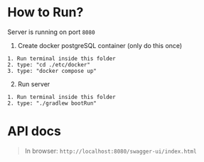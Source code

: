 # How to Run?
Server is running on port `8080`  

1. Create docker postgreSQL container (only do this once)
```
1. Run terminal inside this folder
2. type: "cd ./etc/docker"
3. type: "docker compose up"
```
2. Run server
```
1. Run terminal inside this folder
2. type: "./gradlew bootRun"
```

# API docs

> In browser: `http://localhost:8080/swagger-ui/index.html`  
